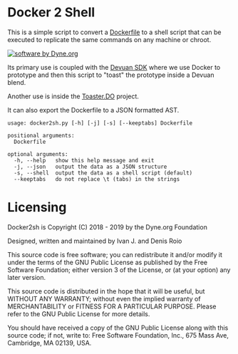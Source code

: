 # Docker 2 Shell

This is a simple script to convert a
[Dockerfile](https://docs.docker.com/engine/reference/builder/) to a
shell script that can be executed to replicate the same commands on
any machine or chroot.

[![software by Dyne.org](https://files.dyne.org/software_by_dyne.png)](http://www.dyne.org)

Its primary use is coupled with the [Devuan
SDK](https://git.devuan.org/sdk) where we use Docker to prototype and
then this script to "toast" the prototype inside a Devuan blend.

Another use is inside the
[Toaster.DO](https://github.com/DECODEproject/toaster.do) project.

It can also export the Dockerfile to a JSON formatted AST.

```
usage: docker2sh.py [-h] [-j] [-s] [--keeptabs] Dockerfile

positional arguments:
  Dockerfile

optional arguments:
  -h, --help   show this help message and exit
  -j, --json   output the data as a JSON structure
  -s, --shell  output the data as a shell script (default)
  --keeptabs   do not replace \t (tabs) in the strings
```

# Licensing

Docker2sh is Copyright (C) 2018 - 2019 by the Dyne.org Foundation

Designed, written and maintained by Ivan J. and Denis Roio

This source code is free software; you can redistribute it and/or
modify it under the terms of the GNU Public License as published by
the Free Software Foundation; either version 3 of the License, or
(at your option) any later version.

This source code is distributed in the hope that it will be useful,
but WITHOUT ANY WARRANTY; without even the implied warranty of
MERCHANTABILITY or FITNESS FOR A PARTICULAR PURPOSE.  Please refer
to the GNU Public License for more details.

You should have received a copy of the GNU Public License along with
this source code; if not, write to: Free Software Foundation, Inc.,
675 Mass Ave, Cambridge, MA 02139, USA.

